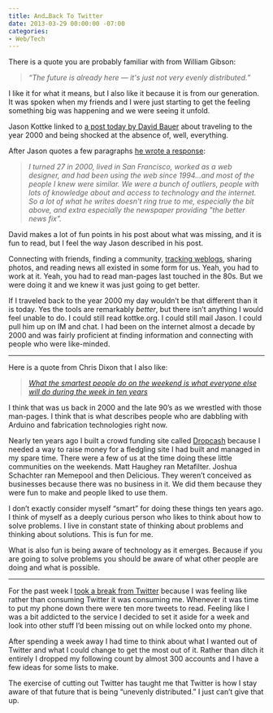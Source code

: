 ```yaml
---
title: And…Back To Twitter
date: 2013-03-29 00:00:00 -07:00
categories:
- Web/Tech
---
```


<p>There is a quote you are probably familiar with from William Gibson:</p>

<blockquote><em>“The future is already here — it's just not very evenly distributed.”</em></blockquote>

<p>I like it for what it means, but I also like it because it is from our generation. It was spoken when my friends and I were just starting to get the feeling something big was happening and we were seeing it unfold.</p>

<p>Jason Kottke linked to <a href="https://medium.com/editors-picks/cbd6bdc6b283">a post today by David Bauer</a> about traveling to the year 2000 and being shocked at the absence of, well, everything. </p>

<p>After Jason quotes a few paragraphs <a href="http://kottke.org/13/03/the-former-future-of-the-year-2000">he wrote a response</a>:</p>

<blockquote><em>I turned 27 in 2000, lived in San Francisco, worked as a web designer, and had been using the web since 1994...and most of the people I knew were similar. We were a bunch of outliers, people with lots of knowledge about and access to technology and the internet. So a lot of what he writes doesn't ring true to me, especially the bit above, and extra especially the newspaper providing "the better news fix".</em></blockquote>

<p>David makes a lot of fun points in his post about what was missing, and it is fun to read, but I feel the way Jason described in his post. </p>

<p>Connecting with friends, finding a community, <a href="http://en.wikipedia.org/wiki/RSS">tracking weblogs</a>, sharing photos, and reading news all existed in some form for us. Yeah, you had to work at it. Yeah, you had to read man-pages last touched in the 80s. But we were doing it and we knew it was just going to get better.</p>

<p>If I traveled back to the year 2000 my day wouldn’t be that different than it is today. Yes the tools are remarkably <em>better</em>, but there isn’t anything I would feel unable to do. I could still read kottke.org. I could still mail Jason. I could pull him up on IM and chat. I had been on the internet almost a decade by 2000 and was fairly proficient at finding information and connecting with people who were like-minded.</p>

<hr>

<p>Here is a quote from Chris Dixon that I also like:</p>

<blockquote><em><a href="http://cdixon.org/2013/03/02/what-the-smartest-people-do-on-the-weekend-is-what-everyone-else-will-do-during-the-week-in-ten-years/
">What the smartest people do on the weekend is what everyone else will do during the week in ten years</a></em></blockquote>

<p>I think that was us back in 2000 and the late 90’s as we wrestled with those man-pages. I think that is what describes people who are dabbling with Arduino and fabrication technologies right now.</p>

<p>Nearly ten years ago I built a crowd funding site called <a href="http://notes.torrez.org/2004/08/dropcash.html">Dropcash</a> because I needed a way to raise money for a fledgling site I had built and managed in my spare time. There were a few of us at the time doing these little communities on the weekends. Matt Haughey ran Metafilter. Joshua Schachter ran Memepool and then Delicious. They weren’t conceived as businesses because there was no business in it. We did them because they were fun to make and people liked to use them.</p>

<p>I don’t exactly consider myself “smart” for doing these things ten years ago. I think of myself as a deeply curious person who likes to think about how to solve problems. I live in constant state of thinking about problems and thinking about solutions. This is fun for me.</p>

<p>What is also fun is being aware of technology as it emerges. Because if you are going to solve problems you should be aware of what other people are doing and what is possible. </p>

<hr>

<p>For the past week I <a href="http://notes.torrez.org/2013/03/when-i-quit-smoking.html">took a break from Twitter</a> because I was feeling like rather than consuming Twitter it was consuming me. Whenever it was time to put my phone down there were ten more tweets to read. Feeling like I was a bit addicted to the service I decided to set it aside for a week and look into other stuff I’d been missing out on while locked onto my phone.</p>

<p>After spending a week away I had time to think about what I wanted out of Twitter and what I could change to get the most out of it. Rather than ditch it entirely I dropped my following count by almost 300 accounts and I have a few ideas for some lists to make. </p>

<p>The exercise of cutting out Twitter has taught me that Twitter is how I stay aware of that future that is being “unevenly distributed.” I just can’t give that up.</p>

